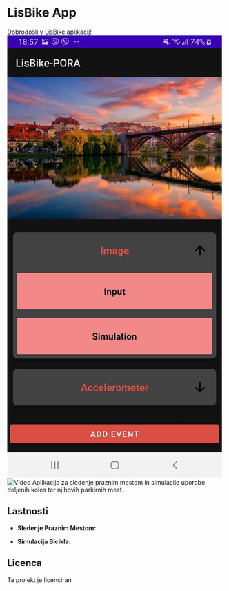 # LisBike App

Dobrodošli v LisBike aplikacij!
![Slika](https://github.com/LisBike/Platformno_odvisen_razvoj_aplikacij/blob/master/7bbda81b-f068-4114-85ae-c7bdd73f30c6.jpg)
![Video]()
Aplikacija za sledenje praznim mestom in simulacije uporabe deljenih koles ter njihovih parkirnih mest.

## Lastnosti

- **Sledenje Praznim Mestom:**

- **Simulacija Bicikla:**
  

## Licenca

Ta projekt je licenciran
